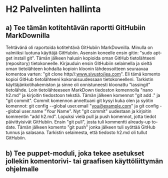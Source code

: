 # H2 Palvelinten hallinta
## a) Tee tämän kotitehtävän raportti GitHubiin MarkDownilla
Tehtävänä oli raportoida kotitehtävä GitHubiin MarkDownilla. Minulla on valmiiksi luotuna käyttäjä GitHubiin.
Asensin koneelle ensin gitin: "sudo apt-get install git". Tämän jälkeen halusin kopioida oman GitHub tietolähteeni (repository) tietokoneelle. Kirjauduin ensin GitHubiin selaimella ja sieltä oman tietolähteen kohdalta kopioin kloonin lähdeosoitteen seuraavaa komentoa varten: "git clone http//:www.sivusto/jea.com". Eli tämä komento kopioi GitHub tietolähteeni kokonaisuudessaan tietokoneelleni. Tarkistin käyttäjänkotihakemiston ja sinne oli onnistuneesti kloonattu "lassingit" tietolähde. 
Loin tietolähteeseen MarkDown tiedoston komennolla "nano h2.md" ja kirjoitin tiedostoon tekstiä. Tämän jälkeen komennot "git add ." ja "git commit". Commit komennon annettuani git kysyi kuka olen ja syötin komennot: git config --global user.email "you@example.com" ja git config --global user.name "Your Name". Nyt "git commit" uudestaan ja kirjoitin kommentin "add h2.md". Lopuksi vielä pull ja push komennot, jotta tiedot päivittyisivät GitHubiin. Ensin "git pull", josta tuli kommentti already-up to-date. Tämän jälkeen komento "git push" jonka jälkeen tuli syöttää GitHub tunnus ja salasana. Tarkistin selaimesta, että tiedosto h2.md oli tullut GitHubiin.

## b) Tee puppet-moduli, joka tekee asetukset jollekin komentorivi- tai graafisen käyttöliittymän ohjelmalle

